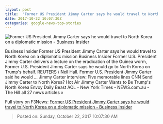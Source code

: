 ```yaml
---
layout: post
title:  "Former US President Jimmy Carter says he would travel to North Korea on a diplomatic mission - Business Insider"
date: 2017-10-22 10:07:30Z
categories: google-news-top-stories
---
```


![Former US President Jimmy Carter says he would travel to North Korea on a diplomatic mission - Business Insider](http://static1.businessinsider.com/image/59ec68c7ddd0631c1e8b6147-1190-625/former-us-president-jimmy-carter-says-he-would-travel-to-north-korea-on-a-diplomatic-mission.jpg)

Business Insider Former US President Jimmy Carter says he would travel to North Korea on a diplomatic mission Business Insider Former U.S. President Jimmy Carter delivers a lecture on the eradication of the Guinea worm, Former U.S. President Jimmy Carter says he would go to North Korea on Trump's behalf. REUTERS / Neil Hall. Former U.S. President Jimmy Carter said he would ... Jimmy Carter interview: Five memorable lines CNN Send Jimmy Carter to North Korea? Hot Air Jimmy Carter Wants to Be Trump's North Korea Envoy Daily Beast AOL - New York Times - NEWS.com.au - The Hill all 27 news articles »


Full story on F3News: [Former US President Jimmy Carter says he would travel to North Korea on a diplomatic mission - Business Insider](http://www.f3nws.com/n/jnfQKF)

> Posted on: Sunday, October 22, 2017 10:07:30 AM
